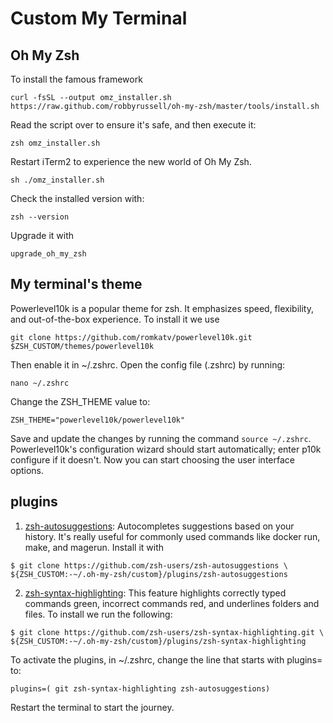 # Custom My Terminal


## Oh My Zsh

To install the famous framework

```
curl -fsSL --output omz_installer.sh
https://raw.github.com/robbyrussell/oh-my-zsh/master/tools/install.sh
```

Read the script over to ensure it's safe, and then execute it:

```
zsh omz_installer.sh
```

Restart iTerm2 to experience the new world of Oh My Zsh.

```
sh ./omz_installer.sh
```


Check the installed version with:


```
zsh --version
```

Upgrade it with

```
upgrade_oh_my_zsh
```

## My terminal's theme

Powerlevel10k is a popular theme for zsh. It emphasizes speed, flexibility, and out-of-the-box experience. To install it we use 

```
git clone https://github.com/romkatv/powerlevel10k.git $ZSH_CUSTOM/themes/powerlevel10k

```


Then enable it in ~/.zshrc. Open the config file (.zshrc) by running:


```
nano ~/.zshrc
```

Change the ZSH_THEME value to: 

```
ZSH_THEME="powerlevel10k/powerlevel10k"
```

Save and update the changes by running the command `source ~/.zshrc`. Powerlevel10k's configuration wizard should start automatically; enter p10k configure if it doesn't. Now you can start choosing the user interface options.


## plugins


1. [zsh-autosuggestions](zsh-autosuggestions): Autocompletes suggestions based on your history. It's really useful for commonly used commands like docker run, make, and magerun. Install it with

```
$ git clone https://github.com/zsh-users/zsh-autosuggestions \
${ZSH_CUSTOM:-~/.oh-my-zsh/custom}/plugins/zsh-autosuggestions
```


2. [zsh-syntax-highlighting](https://github.com/zsh-users/zsh-syntax-highlighting): This feature highlights correctly typed commands green, incorrect commands red, and underlines folders and files. To install we run the following: 

```
$ git clone https://github.com/zsh-users/zsh-syntax-highlighting.git \
${ZSH_CUSTOM:-~/.oh-my-zsh/custom}/plugins/zsh-syntax-highlighting
```




To activate the plugins, in ~/.zshrc, change the line that starts with plugins= to:

```
plugins=( git zsh-syntax-highlighting zsh-autosuggestions)
```

Restart the terminal to start the journey. 
